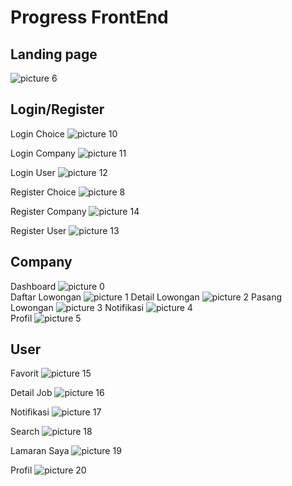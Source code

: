# Progress FrontEnd

## Landing page

![picture 6](https://i.imgur.com/srcJXXb.png)  

## Login/Register
Login Choice
![picture 10](https://i.imgur.com/wgTIZRJ.png)  

Login Company
![picture 11](https://i.imgur.com/KsvG8hB.png)  

Login User
![picture 12](https://i.imgur.com/6KhHU2P.png)  

Register Choice
![picture 8](https://i.imgur.com/ezbaaef.png) 

Register Company
![picture 14](https://i.imgur.com/zFkuMRv.png)  

Register User
![picture 13](https://i.imgur.com/OD5QA9w.png)  



## Company
Dashboard
![picture 0](https://i.imgur.com/f5zjHvj.png)  
Daftar Lowongan
![picture 1](https://i.imgur.com/3JkhQN6.png)
Detail Lowongan
![picture 2](https://i.imgur.com/ukONN6j.png)
Pasang Lowongan
![picture 3](https://i.imgur.com/hRdxKTi.png) 
Notifikasi
![picture 4](https://i.imgur.com/4K9mXAl.png)  
Profil
![picture 5](https://i.imgur.com/2U8AO2a.png)  

## User
Favorit
![picture 15](https://i.imgur.com/EtREODd.png)  

Detail Job
![picture 16](https://i.imgur.com/yCqZmwY.png)  

Notifikasi
![picture 17](https://i.imgur.com/rmjCL92.png)  

Search
![picture 18](https://i.imgur.com/aEmMfR1.png)  

Lamaran Saya
![picture 19](https://i.imgur.com/oacYPJB.png)  

Profil
![picture 20](https://i.imgur.com/ZSmnVPC.png)  


